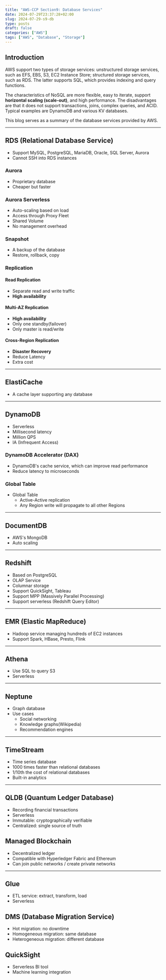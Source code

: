 ```yaml
---
title: "AWS-CCP Section9: Database Services"
date: 2024-07-29T23:37:28+02:00
slug: 2024-07-29-s9-db
type: posts
draft: false
categories: ["AWS"]
tags: ["AWS", "Database", "Storage"]
---
```


## Introduction

AWS support two types of storage services: unstructured storage services, such as EFS, EBS, S3, EC2 Instance Store; structured storage services, such as RDS. The latter supports SQL, which provides indexing and query functions.

The characteristics of NoSQL are more flexible, easy to iterate, support **horizontal scaling (scale-out)**, and high performance. The disadvantages are that it does not support transactions, joins, complex queries, and ACID. Typical examples are DynamoDB and various KV databases.

This blog serves as a summary of the database services provided by AWS.

---

## RDS (Relational Database Service)

- Support MySQL, PostgreSQL, MariaDB, Oracle, SQL Server, Aurora
- Cannot SSH into RDS instances

### Aurora

- Proprietary database
- Cheaper but faster

### Aurora Serverless

- Auto-scaling based on load
- Access through Proxy Fleet
- Shared Volume
- No management overhead

### Snapshot

- A backup of the database
- Restore, rollback, copy

### Replication

#### Read Replication

- Separate read and write traffic
- **High availability**

#### Multi-AZ Replication

- **High availability**
- Only one standby(failover)
- Only master is read/write

#### Cross-Region Replication

- **Disaster Recovery**
- Reduce Latency
- Extra cost

---

## ElastiCache

- A cache layer supporting any database

---

## DynamoDB

- Serverless
- Millisecond latency
- Million QPS
- IA (Infrequent Access)

### DynamoDB Accelerator (DAX)

- DynamoDB's cache service, which can improve read performance
- Reduce latency to microseconds

### Global Table

- Global Table
  - Active-Active replication
  - Any Region write will propagate to all other Regions

---

## DocumentDB

- AWS's MongoDB
- Auto scaling

---

## Redshift

- Based on PostgreSQL
- OLAP Service
- Columnar storage
- Support QuickSight, Tableau
- Support MPP (Massively Parallel Processing)
- Support serverless (Redshift Query Editor)

---

## EMR (Elastic MapReduce)

- Hadoop service managing hundreds of EC2 instances
- Support Spark, HBase, Presto, Flink

---

## Athena

- Use SQL to query S3
- Serverless

---

## Neptune

- Graph database
- Use cases
  - Social networking
  - Knowledge graphs(Wikipedia)
  - Recommendation engines

---

## TimeStream

- Time series database
- 1000 times faster than relational databases
- 1/10th the cost of relational databases
- Built-in analytics

---

## QLDB (Quantum Ledger Database)

- Recording financial transactions
- Serverless
- Immutable: cryptographically verifiable
- Centralized: single source of truth

## Managed Blockchain

- Decentralized ledger
- Compatible with Hyperledger Fabric and Ethereum
- Can join public networks / create private networks

---

## Glue

- ETL service: extract, transform, load
- Serverless

## DMS (Database Migration Service)

- Hot migration: no downtime
- Homogeneous migration: same database
- Heterogeneous migration: different database

## QuickSight

- Serverless BI tool
- Machine learning integration
